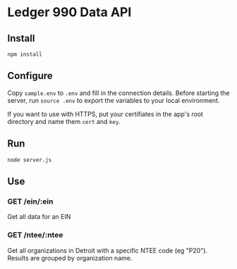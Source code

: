 # Ledger 990 Data API

## Install

`npm install`

## Configure

Copy `sample.env` to `.env` and fill in the connection details. Before starting
the server, run `source .env` to export the variables to your local environment.

If you want to use with HTTPS, put your certifiates in the app's root directory
and name them `cert` and `key`. 

## Run

`node server.js`

## Use

### GET /ein/:ein

Get all data for an EIN

### GET /ntee/:ntee

Get all organizations in Detroit with a specific NTEE code (eg "P20"). Results
are grouped by organization name.
